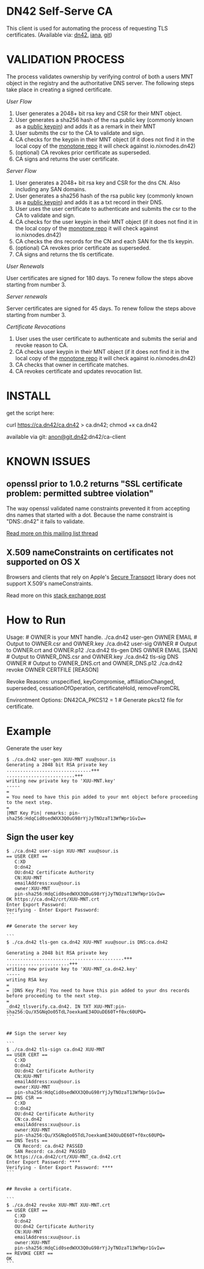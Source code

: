 DN42 Self-Serve CA
==================

This client is used for automating the process of requesting TLS certificates. (Available via: [dn42](https://ca.dn42/ca-client), [iana](https://ca.dn42.us/ca-client), [git](anon@git.dn42:dn42/ca-client)) 


VALIDATION PROCESS
==================

The process validates ownership by verifying control of both a users MNT object in the registry and the authoritative DNS server. 
The following steps take place in creating a signed certificate.

*User Flow*

1. User generates a 2048+ bit rsa key and CSR for their MNT object.
2. User generates a sha256 hash of the rsa public key (commonly known as a [public keypin][keypin]) and adds it as a remark in their MNT
3. User submits the csr to the CA to validate and sign. 
4. CA checks for the keypin in their MNT object (if it does not find it in the local copy of the [monotone repo][ca-mtn] it will check against io.nixnodes.dn42)
5. (optional) CA revokes prior certificate as superseded.
6. CA signs and returns the user certificate.

*Server Flow*

1. User generates a 2048+ bit rsa key and CSR for the dns CN. Also including any SAN domains.
2. User generates a sha256 hash of the rsa public key (commonly known as a [public keypin][keypin]) and adds it as a txt record in their DNS.
3. User uses the user certificate to authenticate and submits the csr to the CA to validate and sign. 
4. CA checks for the user keypin in their MNT object (if it does not find it in the local copy of the [monotone repo][ca-mtn] it will check against io.nixnodes.dn42)
5. CA checks the dns records for the CN and each SAN for the tls keypin.
6. (optional) CA revokes prior certificate as superseded.
7. CA signs and returns the tls certificate.

*User Renewals*

User certificates are signed for 180 days. To renew follow the steps above starting from number 3.

*Server renewals*

Server certificates are signed for 45 days. To renew follow the steps above starting from number 3. 

[keypin]: https://developer.mozilla.org/en-US/docs/Web/Security/Public_Key_Pinning
[ca-mtn]: https://ca.dn42/reg/mntner/

*Certificate Revocations*

1. User uses the user certificate to authenticate and submits the serial and revoke reason to CA.
2. CA checks user keypin in their MNT object (if it does not find it in the local copy of the [monotone repo][ca-mtn] it will check against io.nixnodes.dn42)
3. CA checks that owner in certificate matches.
4. CA revokes certificate and updates revocation list.

INSTALL
=======

get the script here: 

curl https://ca.dn42/ca.dn42 > ca.dn42; chmod +x ca.dn42

available via git: anon@git.dn42:dn42/ca-client


KNOWN ISSUES
============

## openssl prior to 1.0.2 returns "SSL certificate problem: permitted subtree violation"

The way openssl validated name constraints prevented it from accepting dns names that started with a dot.
Because the name constraint is "DNS:.dn42" it fails to validate.

[Read more on this mailing list thread][libssl-1]


[libssl-1]: https://groups.google.com/forum/#!topic/mailing.openssl.dev/drG3U-S4iaE


## X.509 nameConstraints on certificates not supported on OS X

Browsers and clients that rely on Apple's [Secure Transport][osx-1] library does not support X.509's nameConstraints.

Read more on this [stack exchange post][osx-2]


[osx-1]: https://developer.apple.com/library/mac/documentation/Security/Reference/secureTransportRef/
[osx-2]: http://security.stackexchange.com/a/97133


How to Run
==========

Usage:  # OWNER is your MNT handle.
   ./ca.dn42 user-gen OWNER EMAIL          # Output to OWNER.csr and OWNER.key
   ./ca.dn42 user-sig OWNER                # Output to OWNER.crt and OWNER.p12
   ./ca.dn42 tls-gen DNS OWNER EMAIL [SAN] # Output to OWNER_DNS.csr and OWNER.key
   ./ca.dn42 tls-sig DNS OWNER             # Output to OWNER_DNS.crt and OWNER_DNS.p12
   ./ca.dn42 revoke OWNER CERTFILE [REASON]

Revoke Reasons: unspecified, keyCompromise, affiliationChanged,
   superseded, cessationOfOperation, certificateHold, removeFromCRL

Environtment Options:
   DN42CA_PKCS12 = 1                # Generate pkcs12 file for certificate.

Example
=======

Generate the user key

```
$ ./ca.dn42 user-gen XUU-MNT xuu@sour.is
Generating a 2048 bit RSA private key
...............................+++
.........................+++
writing new private key to 'XUU-MNT.key'
-----
=
= You need to have this pin added to your mnt object before proceeding to the next step.
=
|MNT Key Pin| remarks: pin-sha256:HdqCid0sedWXX3Q0uG98rYjJyTNOzaT13WfWpr1GvIw=
```

## Sign the user key

````
$ ./ca.dn42 user-sign XUU-MNT xuu@sour.is
== USER CERT ==
   C:XD
   O:dn42
   OU:dn42 Certificate Authority
   CN:XUU-MNT
   emailAddress:xuu@sour.is
   owner:XUU-MNT
   pin-sha256:HdqCid0sedWXX3Q0uG98rYjJyTNOzaT13WfWpr1GvIw=
OK https://ca.dn42/crt/XUU-MNT.crt
Enter Export Password:
Verifying - Enter Export Password:
```

## Generate the server key

```
$ ./ca.dn42 tls-gen ca.dn42 XUU-MNT xuu@sour.is DNS:ca.dn42

Generating a 2048 bit RSA private key
...........................................+++
.......................+++
writing new private key to 'XUU-MNT_ca.dn42.key'
-----
writing RSA key
=
= |DNS Key Pin| You need to have this pin added to your dns records  before proceeding to the next step.
=
_dn42_tlsverify.ca.dn42. IN TXT XUU-MNT:pin-sha256:Qu/X5GNqOo05TdL7oexkamE34OUuDE60T+f0xc60UPQ=
```


## Sign the server key

```
$ ./ca.dn42 tls-sign ca.dn42 XUU-MNT
== USER CERT ==
   C:XD 
   O:dn42 
   OU:dn42 Certificate Authority 
   CN:XUU-MNT 
   emailAddress:xuu@sour.is 
   owner:XUU-MNT 
   pin-sha256:HdqCid0sedWXX3Q0uG98rYjJyTNOzaT13WfWpr1GvIw= 
== DNS CSR ==
   C:XD 
   O:dn42 
   OU:dn42 Certificate Authority 
   CN:ca.dn42 
   emailAddress:xuu@sour.is 
   owner:XUU-MNT 
   pin-sha256:Qu/X5GNqOo05TdL7oexkamE34OUuDE60T+f0xc60UPQ= 
== DNS Tests ==
   CN Record: ca.dn42 PASSED
   SAN Record: ca.dn42 PASSED
OK https://ca.dn42/crt/XUU-MNT_ca.dn42.crt
Enter Export Password: ****
Verifying - Enter Export Password: ****
```


## Revoke a certificate.

```
$ ./ca.dn42 revoke XUU-MNT XUU-MNT.crt 
== USER CERT ==
   C:XD 
   O:dn42 
   OU:dn42 Certificate Authority 
   CN:XUU-MNT 
   emailAddress:xuu@sour.is 
   owner:XUU-MNT 
   pin-sha256:HdqCid0sedWXX3Q0uG98rYjJyTNOzaT13WfWpr1GvIw= 
== REVOKE CERT ==
OK
```